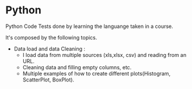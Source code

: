 # Python
Python Code Tests done by learning the languange taken in a course.

It's composed by the following topics.

  - Data load and data Cleaning :
    - I load data from multiple sources (xls,xlsx, csv) and reading from an URL.
    - Cleaning data and filling empty columns, etc.
    - Multiple examples of how to create different plots(Histogram, ScatterPlot, BoxPlot).
